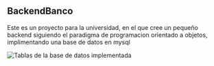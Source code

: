 ## BackendBanco
Este es un proyecto para la universidad, en el que cree un pequeño backend siguiendo el paradigma de programacion orientado a objetos, implimentando una base de datos en 
mysql 

![Tablas de la base de datos implementada](https://drive.google.com/drive/u/0/folders/1XLwIKWkveqxSiFAtOtFmjleDJAkmjh0T)
